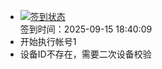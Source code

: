 - [![签到状态](https://github.com/womade/Cloud189-Actions/actions/workflows/main.yml/badge.svg?branch=main)](https://github.com/womade/Cloud189-Actions/actions/workflows/main.yml) <br> 签到时间：2025-09-15 18:40:09
- 开始执行帐号1
- 设备ID不存在，需要二次设备校验
